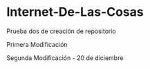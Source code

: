 # Internet-De-Las-Cosas
Prueba dos de creación de repositorio

Primera Modificación

Segunda Modificación - 20 de diciembre
